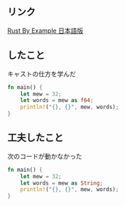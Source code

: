 ## リンク

[Rust By Example 日本語版](https://doc.rust-jp.rs/rust-by-example-ja/types.html)

## したこと

キャストの仕方を学んだ

```rust
fn main() {
    let mew = 32;
    let words = mew as f64;
    println!("{}, {}", mew, words);
}
```

## **工夫したこと**

次のコードが動かなかった

```rust
fn main() {
    let mew = 32;
    let words = mew as String;
    println!("{}, {}", mew, words);
}
```

